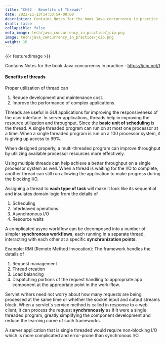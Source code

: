 ```yaml
---
title: "Ch02 - Benefits of Threads"
date: 2022-11-13T14:50:54-08:00
description: Contains Notes for the book Java concurrency in practice - https://jcip.net/) 
draft: false
collapsible: false
meta_image: tech/java_concurrency_in_practice/jcip.png
image: tech/java_concurrency_in_practice/jcip.png
weight: 10
---
```


{{< featuredImage >}}

Contains Notes for the book Java concurrency in practice - https://jcip.net/)

#### Benefits of threads
Proper utilization of thread can
1) Reduce development and maintenance cost.
2) Improve the performance of complex applications.

Threads are useful in GUI applications for improving the responsiveness of the user interface. In server applications, threads help in improving the resource utilization and throughput.
Since the **basic unit of scheduling** is the thread. A single threaded program can run on at most one processor at a time. When a single threaded program is run on a 100 processor system, it is giving up access to 99%.

When designed properly, a multi-threaded program can improve throughput by utilizing available processor resources more effectively.

Using multiple threads can help achieve a better throughput on a single processor system as well. When a thread is waiting for the I/O to complete, another thread can still run allowing the application to make progress during the blocking I/O.

Assigning a thread to **each type of task** will make it look like its sequential and insulates domain logic from the details of
1) Scheduling
2) Interleaved operations
3) Asynchronous I/O
4) Resource waits

A complicated async workflow can be decomposed into a number of simpler **synchronous workflows**, each running in a separate thread, interacting with each other at a specific **synchronization points**.

Example: RMI (Remote Method Invocation):
The framework handles the details of
1) Request management
2) Thread creation
3) Load balancing
4) Dispatching portions of the request handling to appropriate app component at the appropriate point in the work-flow.

Servlet writers need not worry about how many requests are being processed at the same time or whether the socket input and output streams block. When a servlet's service method is called in response to a web client, it can process the request **synchronously** as if it were a single threaded program, greatly simplifying the component development and reduce the learning curve of such frameworks.

A server application that is single threaded would require non-blocking I/O which is more complicated and error-prone than synchronous I/O.
